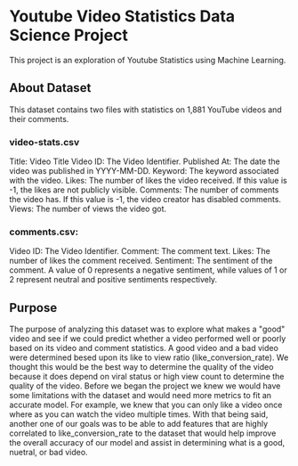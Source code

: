 # Youtube Video Statistics Data Science Project
This project is an exploration of Youtube Statistics using Machine Learning. 

## About Dataset
This dataset contains two files with statistics on 1,881 YouTube videos and their comments.

### video-stats.csv
Title: Video Title
Video ID: The Video Identifier.
Published At: The date the video was published in YYYY-MM-DD.
Keyword: The keyword associated with the video.
Likes: The number of likes the video received. If this value is -1, the likes are not publicly visible.
Comments: The number of comments the video has. If this value is -1, the video creator has disabled comments.
Views: The number of views the video got.

### comments.csv:
Video ID: The Video Identifier.
Comment: The comment text.
Likes: The number of likes the comment received.
Sentiment: The sentiment of the comment. A value of 0 represents a negative sentiment, while values of 1 or 2 represent neutral and positive sentiments respectively.
## Purpose
The purpose of analyzing this dataset was to explore what makes a "good" video and see if we could predict whether a video performed well or poorly based on its video and comment statistics. A good video and a bad video were determined besed upon its like to view ratio (like_conversion_rate). We thought this would be the best way to determine the quality of the video because it does depend on viral status or high view count to determine the quality of the video. Before we began the project we knew we would have some limitations with the dataset and would need more metrics to fit an accurate model. For example, we knew that you can only like a video once where as you can watch the video multiple times. With that being said, another one of our goals was to be able to add features that are highly correlated to like_conversion_rate to the dataset that would help improve the overall accuracy of our model and assist in determining what is a good, nuetral, or bad video.

